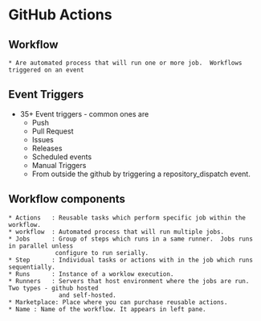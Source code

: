 # GitHub Actions

## Workflow
    * Are automated process that will run one or more job.  Workflows triggered on an event

## Event Triggers
* 35+ Event triggers - common ones are
    * Push
    * Pull Request
    * Issues
    * Releases
    * Scheduled events
    * Manual Triggers
    * From outside the github by triggering a repository_dispatch event.

## Workflow components
    * Actions   : Reusable tasks which perform specific job within the workflow.
    * workflow  : Automated process that will run multiple jobs.
    * Jobs      : Group of steps which runs in a same runner.  Jobs runs in parallel unless  
                 configure to run serially.
    * Step      : Individual tasks or actions with in the job which runs sequentially.
    * Runs      : Instance of a worklow execution.
    * Runners   : Servers that host environment where the jobs are run. Two types - github hosted 
                  and self-hosted.
    * Marketplace: Place where you can purchase reusable actions.
    * Name : Name of the workflow. It appears in left pane.

    